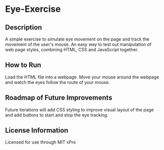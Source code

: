 # Eye-Exercise

## Description
A simple exercise to simulate eye movement on the page and track the movement of the user's mouse. 
An easy way to test out manipulation of web page styles, combining HTML, CSS and JavaScript together.

## How to Run
Load the HTML file into a webpage. Move your mouse around the webpage and watch the eyes follow the route of your mouse. 

## Roadmap of Future Improvements
Future iterations will add CSS styling to improve visual layout of the page and add buttons to start and stop the eye tracking. 

## License Information
Licensed for use through MIT xPro 
